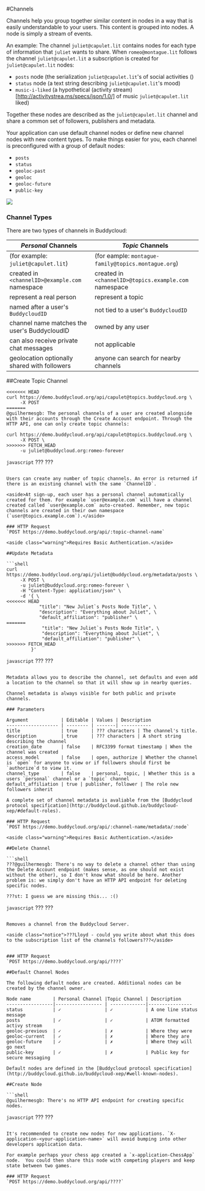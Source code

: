 #Channels

Channels help you group together similar content in nodes in a way that is easily understandable to your users. This content is grouped into nodes. A node is simply a stream of events.

An example: The channel `juliet@capulet.lit` contains nodes for each type of information that `juliet` wants to share. When `romeo@montague.lit` follows the channel `juliet@capulet.lit` a subscription is created for `juliet@capulet.lit` nodes:
* `posts` node (the serialization `juliet@capulet.lit`'s of social activities ()
* `status` node (a text string describing `juliet@capulet.lit`'s mood)
* `music-i-liked` (a hypothetical (activity stream)[http://activitystrea.ms/specs/json/1.0/] of music `juliet@capulet.lit` liked)

Together these nodes are described as the `juliet@capulet.lit` channel and share a common set of followers, publishers and metadata.

Your application can use default channel nodes or define new channel nodes with new content types. To make things easier for you, each channel is preconfigured with a group of default nodes:
* `posts`
* `status`
* `geoloc-past`
* `geoloc`
* `geoloc-future`
* `public-key`

<img src="/static/img/diagrams/channels comprise application nodes.png">

### Channel Types

There are two types of channels in Buddycloud:

_Personal_ Channels                            | _Topic_ Channels 
-----------------------------------------------|--------------------------------------------------------------
(for example: `juliet@capulet.lit`)            | (for eample: `montague-family@topics.montague.org`)
created in `<channelID>@example.com` namespace | created in `<channelID>@topics.example.com` namespace
represent a real person                        | represent a topic
named after a user's `BuddycloudID`            | not tied to a user's `BuddycloudID`
channel name matches the user's BuddycloudID   | owned by any user
can also receive private chat messages         | not applicable
geolocation optionally shared with followers   | anyone can search for nearby channels

##Create Topic Channel

```shell
<<<<<<< HEAD
curl https://demo.buddycloud.org/api/capulet@topics.buddycloud.org \
     -X POST
=======
@guilhermesgb: The personal channels of a user are created alongside with their accounts through the Create Account endpoint. Through the HTTP API, one can only create topic channels:

curl https://demo.buddycloud.org/api/capulet@topics.buddycloud.org \
     -X POST \
>>>>>>> FETCH_HEAD
     -u juliet@buddycloud.org:romeo-forever
```

```javascript```
???
???
```

Users can create any number of topic channels. An error is returned if there is an existing channel with the same `ChannelID`.

<aside>At sign-up, each user has a personal channel automatically created for them. For example `user@example.com` will have a channel created called `user@example.com` auto-created. Remember, new topic channels are created in their own namespace (`user@topics.example.com`).</aside>

### HTTP Request
`POST https://demo.buddycloud.org/api/:topic-channel-name`

<aside class="warning">Requires Basic Authentication.</aside>

##Update Metadata

```shell
curl https://demo.buddycloud.org/api/juliet@buddycloud.org/metadata/posts \
     -X POST \
     -u juliet@buddycloud.org:romeo-forever \
     -H "Content-Type: application/json" \
     -d '{ \
<<<<<<< HEAD
            "title": "New Juliet`s Posts Node Title", \
            "description": "Everything about Juliet", \
            "default_affiliation": "publisher" \
=======
             "title": "New Juliet`s Posts Node Title", \
             "description": "Everything about Juliet", \
             "default_affiliation": "publisher" \
>>>>>>> FETCH_HEAD
         }'
```

```javascript```
???
???
```

Metadata allows you to describe the channel, set defaults and even add a location to the channel so that it will show up in nearby queries.

Channel metadata is always visible for both public and private channels.

### Parameters

Argument            | Editable | Values | Description
------------------- | -------- | -------| -----------
title               | true     | ??? characters | The channel's title.
description         | true     | ??? characters | A short string describing the channel 
creation_date       | false    | RFC3399 format timestamp | When the channel was created
access_model        | false    | open, authorize | Whether the channel is `open` for anyone to view or if followers should first be `authorize`d to view it.
channel_type        | false    | personal, topic, | Whether this is a users `personal` channel or a `topic` channel
default_affiliation | true | publisher, follower | The role new followers inherit

A complete set of channel metadata is avaliable from the [Buddycloud protocol specification](http://buddycloud.github.io/buddycloud-xep/#default-roles). 

### HTTP Request
`POST https://demo.buddycloud.org/api/:channel-name/metadata/:node`

<aside class="warning">Requires Basic Authentication.</aside>

##Delete Channel

```shell
???@guilhermesgb: There's no way to delete a channel other than using the Delete Account endpoint (makes sense, as one should not exist without the other), so I don't know what should be here. Another problem is: we simply don't have an HTTP API endpoint for deleting specific nodes.

???st: I guess we are missing this... :()

```

```javascript```
???
???
```

Removes a channel from the Buddycloud Server.

<aside class="notice">???Lloyd - could you write about what this does to the subscription list of the channels followers???</aside>


### HTTP Request
`POST https://demo.buddycloud.org/api/????`

##Default Channel Nodes

The following default nodes are created. Additional nodes can be created by the channel owner.

Node name        | Personal Channel |Topic Channel | Description 
-----------------|----------------- | -------------|----------------
status           | ✓                | ✓            | A one line status message 
posts            | ✓                | ✓            | ATOM formatted activy stream 
geoloc-previous  | ✓                | ✗            | Where they were              
geoloc-current   | ✓                | ✗            | Where they are              
geoloc-future    | ✓                | ✗            | Where they will go next   
public-key       | ✓                | ✗            | Public key for secure messaging

Default nodes are defined in the [Buddycloud protocol specification](http://buddycloud.github.io/buddycloud-xep/#well-known-nodes).

##Create Node

```shell
@guilhermesgb: There's no HTTP API endpoint for creating specific nodes.
```

```javascript```
???
???
```

It's recommended to create new nodes for new applications. `X-application-<your-application-name>` will avoid bumping into other developers application data.

For example perhaps your chess app created a `x-application-ChessApp` node.  You could then share this node with competing players and keep state between two games.

### HTTP Request
`POST https://demo.buddycloud.org/api/????`

